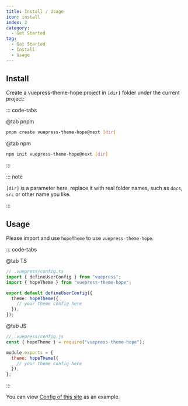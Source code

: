 ```yaml
---
title: Install / Usage
icon: install
index: 2
category:
  - Get Started
tag:
  - Get Started
  - Install
  - Usage
---
```


## Install

Create a vuepress-theme-hope project in `[dir]` folder under the current project:

::: code-tabs

@tab pnpm

```bash
pnpm create vuepress-theme-hope@next [dir]
```

@tab npm

```bash
npm init vuepress-theme-hope@next [dir]
```

:::

::: note

`[dir]` is a parameter here, replace it with real folder names, such as `docs`, `src` or other name you like.

:::

## Usage

Please import and use `hopeTheme` to use `vuepress-theme-hope`.

::: code-tabs

@tab TS

```ts
// .vuepress/config.ts
import { defineUserConfig } from "vuepress";
import { hopeTheme } from "vuepress-theme-hope";

export default defineUserConfig({
  theme: hopeTheme({
    // your theme config here
  }),
});
```

@tab JS

```js
// .vuepress/config.js
const { hopeTheme } = require("vuepress-theme-hope");

module.exports = {
  theme: hopeTheme({
    // your theme config here
  }),
};
```

:::

You can view [Config of this site][docs-config] as an example.

[docs-config]: https://github.com/vuepress-theme-hope/vuepress-theme-hope/blob/main/docs/theme/src/.vuepress/config.ts

